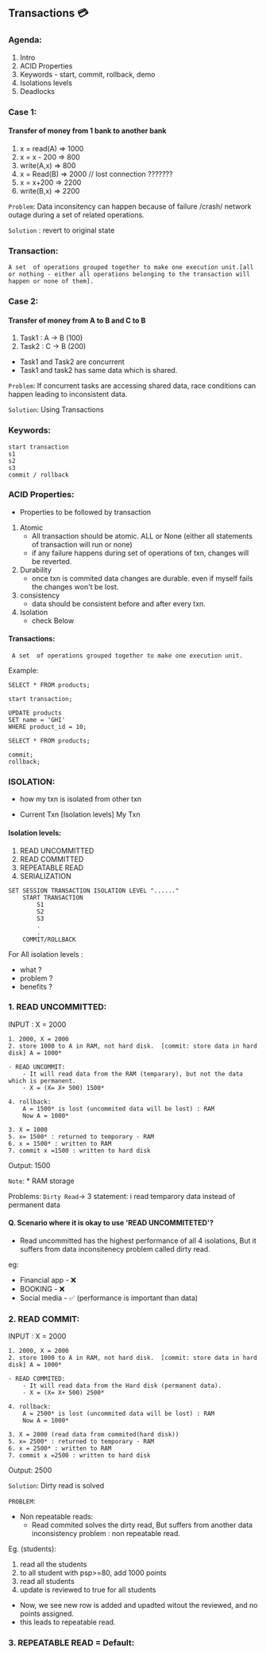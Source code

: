 ## Transactions 💳

### Agenda:
1. Intro
2. ACID Properties
3. Keywords - start, commit, rollback, demo
4. Isolations levels
5. Deadlocks

### Case 1:
#### Transfer of money from 1 bank to another bank 

1. x = read(A)   => 1000
2. x = x - 200   => 800
3. write(A,x)  => 800
4. x = Read(B)  => 2000         // lost connection ???????
5. x = x+200  => 2200
6. write(B,x) => 2200

`Problem`: Data inconsitency can happen because of failure /crash/ network outage during a set of related operations.

`Solution` : revert to original state

### Transaction:  
    A set  of operations grouped together to make one execution unit.[all or nothing - either all operations belonging to the transaction will happen or none of them].

### Case 2:
#### Transfer  of money from A to B and C to B

1. Task1 : A -> B  (100)
2. Task2 : C -> B (200)

- Task1 and Task2 are concurrent
- Task1 and task2 has same data which is shared.

`Problem`: If concurrent tasks are accessing shared data, race conditions can happen leading to inconsistent data.

`Solution`: Using Transactions


### Keywords:
```
start transaction
s1
s2
s3
commit / rollback
```

### ACID Properties:
- Properties to be followed by transaction
1. Atomic 
    - All transaction should be atomic. ALL or None (either all statements of transaction will run or none)
    - if any failure happens during set of operations of txn, changes will be reverted.
2. Durability 
    - once txn is commited data changes are durable. even if myself fails the changes won't be lost.
3. consistency
    - data should be consistent before and after every txn.
4. Isolation
    - check Below

#### Transactions:
     A set  of operations grouped together to make one execution unit.

Example: 

```
SELECT * FROM products;

start transaction;

UPDATE products
SET name = 'GHI'
WHERE product_id = 10;

SELECT * FROM products;

commit;
rollback;
```

### ISOLATION:
- how my txn is isolated from other txn

-   Current Txn                 [Isolation levels] My Txn

#### Isolation levels:
1. READ UNCOMMITTED
2. READ COMMITTED
3. REPEATABLE READ
4. SERIALIZATION

```
SET SESSION TRANSACTION ISOLATION LEVEL "......"
    START TRANSACTION
        S1
        S2
        S3
        .
        .
    COMMIT/ROLLBACK
```

For All isolation levels :
- what ?
- problem ?
- benefits ?

### 1. READ UNCOMMITTED:

INPUT : X = 2000

    1. 2000, X = 2000
    2. store 1000 to A in RAM, not hard disk.  [commit: store data in hard disk] A = 1000*

    - READ UNCOMMIT:
        - It will read data from the RAM (temparary), but not the data which is permanent.
        - X = (X= X+ 500) 1500*
    
    4. rollback:
        A = 1500* is lost (uncommited data will be lost) : RAM
        Now A = 1000*
    
    3. X = 1000
    5. x= 1500* : returned to temporary - RAM  
    6. x = 1500* : written to RAM
    7. commit x =1500 : written to hard disk 

Output: 1500

`Note`: * RAM storage

Problems: `Dirty Read`-> 3 statement: i read temparory data instead of permanent data
        
#### Q. Scenario  where it is okay to use 'READ UNCOMMITETED'?
- Read uncommitted has the highest performance of all 4 isolations, But it suffers from data inconsitenecy problem called dirty read.

eg:
- Financial app - ❌
- BOOKING - ❌
- Social media - ✅  (performance is important than data)



### 2. READ COMMIT:

INPUT : X = 2000

    1. 2000, X = 2000
    2. store 1000 to A in RAM, not hard disk.  [commit: store data in hard disk] A = 1000*

    - READ COMMITED:
        - It will read data from the Hard disk (permanent data). 
        - X = (X= X+ 500) 2500*
    
    4. rollback:
        A = 2500* is lost (uncommited data will be lost) : RAM
        Now A = 1000*
    
    3. X = 2000 (read data from commited(hard disk))
    5. x= 2500* : returned to temporary - RAM  
    6. x = 2500* : written to RAM
    7. commit x =2500 : written to hard disk 

Output: 2500

`Solution`: Dirty read is solved

`PROBLEM`: 
-  Non repeatable reads:
    - Read commited solves the dirty read, But suffers from another data inconsistency problem : non repeatable read.

Eg. (students):

1. read all the students
2. to all student with psp>=80, add 1000 points
3. read all students
4. update is reviewed to true for all students


- Now, we see new row is added and upadted witout the reviewed, and no points assigned.
- this leads to repeatable read.


### 3. REPEATABLE READ = Default:

